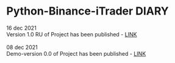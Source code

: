 # Python-Binance-iTrader DIARY

16 dec 2021<BR>
Version 1.0 RU of Project has been published - <A href="https://github.com/GeorgeGor15/Python-Binance-iTrader/tree/main/ver%201.0%20(ru)">LINK<A><BR>
<BR>
08 dec 2021<BR>
Demo-version 0.0 of Project has been published - <A href="https://github.com/GeorgeGor15/Python-Binance-iTrader/tree/main/ver%200.0%20(demo)">LINK<A><BR>
